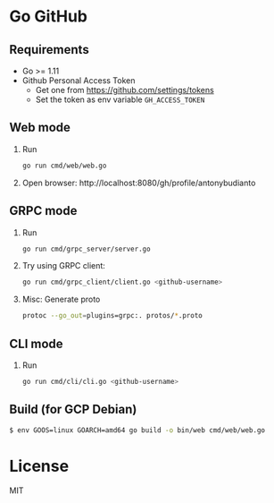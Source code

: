# Go GitHub

## Requirements

- Go >= 1.11
- Github Personal Access Token
  - Get one from https://github.com/settings/tokens
  - Set the token as env variable `GH_ACCESS_TOKEN`

## Web mode
1. Run

   ```sh
   go run cmd/web/web.go
   ```
2. Open browser: http://localhost:8080/gh/profile/antonybudianto

## GRPC mode
1. Run

    ```sh
    go run cmd/grpc_server/server.go
    ```

2. Try using GRPC client:

    ```sh
    go run cmd/grpc_client/client.go <github-username>
    ```

3. Misc: Generate proto
   
    ```sh
    protoc --go_out=plugins=grpc:. protos/*.proto
    ```

## CLI mode
1. Run

   ```sh
   go run cmd/cli/cli.go <github-username>
   ```

## Build (for GCP Debian)

```sh
$ env GOOS=linux GOARCH=amd64 go build -o bin/web cmd/web/web.go
```

# License
MIT
